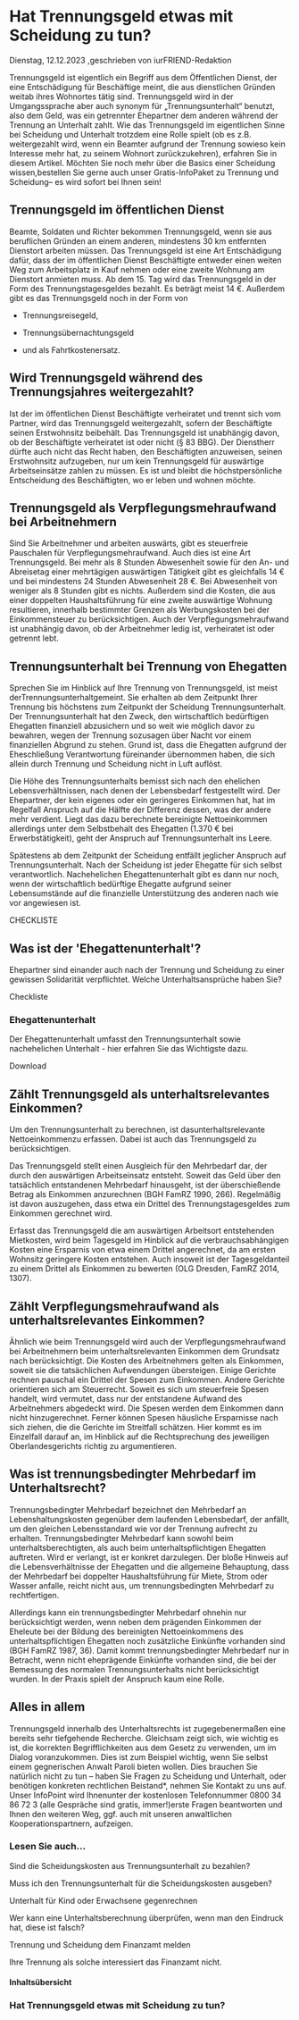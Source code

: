 # Hat Trennungsgeld etwas mit Scheidung zu tun?

Dienstag, 12.12.2023 ,geschrieben von iurFRIEND-Redaktion

Trennungsgeld ist eigentlich ein Begriff aus dem Öffentlichen Dienst, der eine Entschädigung für Beschäftige meint, die aus dienstlichen Gründen weitab ihres Wohnortes tätig sind. Trennungsgeld wird in der Umgangssprache aber auch synonym für „Trennungsunterhalt“ benutzt, also dem Geld, was ein getrennter Ehepartner dem anderen während der Trennung an Unterhalt zahlt. Wie das Trennungsgeld im eigentlichen Sinne bei Scheidung und Unterhalt trotzdem eine Rolle spielt (ob es z.B. weitergezahlt wird, wenn ein Beamter aufgrund der Trennung sowieso kein Interesse mehr hat, zu seinem Wohnort zurückzukehren), erfahren Sie in diesem Artikel. Möchten Sie noch mehr über die Basics einer Scheidung wissen,bestellen Sie gerne auch unser Gratis-InfoPaket zu Trennung und Scheidung– es wird sofort bei Ihnen sein!

## Trennungsgeld im öffentlichen Dienst

Beamte, Soldaten und Richter bekommen Trennungsgeld, wenn sie aus beruflichen Gründen an einem anderen, mindestens 30 km entfernten Dienstort arbeiten müssen. Das Trennungsgeld ist eine Art Entschädigung dafür, dass der im öffentlichen Dienst Beschäftigte entweder einen weiten Weg zum Arbeitsplatz in Kauf nehmen oder eine zweite Wohnung am Dienstort anmieten muss. Ab dem 15. Tag wird das Trennungsgeld in der Form des Trennungstagesgeldes bezahlt. Es beträgt meist 14 €. Außerdem gibt es das Trennungsgeld noch in der Form von

- Trennungsreisegeld,

- Trennungsübernachtungsgeld

- und als Fahrtkostenersatz.

## Wird Trennungsgeld während des Trennungsjahres weitergezahlt?

Ist der im öffentlichen Dienst Beschäftigte verheiratet und trennt sich vom Partner, wird das Trennungsgeld weitergezahlt, sofern der Beschäftigte seinen Erstwohnsitz beibehält. Das Trennungsgeld ist unabhängig davon, ob der Beschäftigte verheiratet ist oder nicht (§ 83 BBG). Der Dienstherr dürfte auch nicht das Recht haben, den Beschäftigten anzuweisen, seinen Erstwohnsitz aufzugeben, nur um kein Trennungsgeld für auswärtige Arbeitseinsätze zahlen zu müssen. Es ist und bleibt die höchstpersönliche Entscheidung des Beschäftigten, wo er leben und wohnen möchte.

## Trennungsgeld als Verpflegungsmehraufwand bei Arbeitnehmern

Sind Sie Arbeitnehmer und arbeiten auswärts, gibt es steuerfreie Pauschalen für Verpflegungsmehraufwand. Auch dies ist eine Art Trennungsgeld. Bei mehr als 8 Stunden Abwesenheit sowie für den An- und Abreisetag einer mehrtägigen auswärtigen Tätigkeit gibt es gleichfalls 14 € und bei mindestens 24 Stunden Abwesenheit 28 €. Bei Abwesenheit von weniger als 8 Stunden gibt es nichts. Außerdem sind die Kosten, die aus einer doppelten Haushaltsführung für eine zweite auswärtige Wohnung resultieren, innerhalb bestimmter Grenzen als Werbungskosten bei der Einkommensteuer zu berücksichtigen. Auch der Verpflegungsmehraufwand ist unabhängig davon, ob der Arbeitnehmer ledig ist, verheiratet ist oder getrennt lebt.

## Trennungsunterhalt bei Trennung von Ehegatten

Sprechen Sie im Hinblick auf Ihre Trennung von Trennungsgeld, ist meist derTrennungsunterhaltgemeint. Sie erhalten ab dem Zeitpunkt Ihrer Trennung bis höchstens zum Zeitpunkt der Scheidung Trennungsunterhalt. Der Trennungsunterhalt hat den Zweck, den wirtschaftlich bedürftigen Ehegatten finanziell abzusichern und so weit wie möglich davor zu bewahren, wegen der Trennung sozusagen über Nacht vor einem finanziellen Abgrund zu stehen. Grund ist, dass die Ehegatten aufgrund der Eheschließung Verantwortung füreinander übernommen haben, die sich allein durch Trennung und Scheidung nicht in Luft auflöst.

Die Höhe des Trennungsunterhalts bemisst sich nach den ehelichen Lebensverhältnissen, nach denen der Lebensbedarf festgestellt wird. Der Ehepartner, der kein eigenes oder ein geringeres Einkommen hat, hat im Regelfall Anspruch auf die Hälfte der Differenz dessen, was der andere mehr verdient. Liegt das dazu berechnete bereinigte Nettoeinkommen allerdings unter dem Selbstbehalt des Ehegatten (1.370 € bei Erwerbstätigkeit), geht der Anspruch auf Trennungsunterhalt ins Leere.

Spätestens ab dem Zeitpunkt der Scheidung entfällt jeglicher Anspruch auf Trennungsunterhalt. Nach der Scheidung ist jeder Ehegatte für sich selbst verantwortlich. Nachehelichen Ehegattenunterhalt gibt es dann nur noch, wenn der wirtschaftlich bedürftige Ehegatte aufgrund seiner Lebensumstände auf die finanzielle Unterstützung des anderen nach wie vor angewiesen ist.

CHECKLISTE

## Was ist der 'Ehegattenunterhalt'?

Ehepartner sind einander auch nach der Trennung und Scheidung zu einer gewissen Solidarität verpflichtet. Welche Unterhaltsansprüche haben Sie?

Checkliste

### Ehegattenunterhalt

Der Ehegattenunterhalt umfasst den Trennungsunterhalt sowie nachehelichen Unterhalt - hier erfahren Sie das Wichtigste dazu.

Download

## Zählt Trennungsgeld als unterhaltsrelevantes Einkommen?

Um den Trennungsunterhalt zu berechnen, ist dasunterhaltsrelevante Nettoeinkommenzu erfassen. Dabei ist auch das Trennungsgeld zu berücksichtigen.

Das Trennungsgeld stellt einen Ausgleich für den Mehrbedarf dar, der durch den auswärtigen Arbeitseinsatz entsteht. Soweit das Geld über den tatsächlich entstandenen Mehrbedarf hinausgeht, ist der überschießende Betrag als Einkommen anzurechnen (BGH FamRZ 1990, 266). Regelmäßig ist davon auszugehen, dass etwa ein Drittel des Trennungstagesgeldes zum Einkommen gerechnet wird.

Erfasst das Trennungsgeld die am auswärtigen Arbeitsort entstehenden Mietkosten, wird beim Tagesgeld im Hinblick auf die verbrauchsabhängigen Kosten eine Ersparnis von etwa einem Drittel angerechnet, da am ersten Wohnsitz geringere Kosten entstehen. Auch insoweit ist der Tagesgeldanteil zu einem Drittel als Einkommen zu bewerten (OLG Dresden, FamRZ 2014, 1307).

## Zählt Verpflegungsmehraufwand als unterhaltsrelevantes Einkommen?

Ähnlich wie beim Trennungsgeld wird auch der Verpflegungsmehraufwand bei Arbeitnehmern beim unterhaltsrelevanten Einkommen dem Grundsatz nach berücksichtigt. Die Kosten des Arbeitnehmers gelten als Einkommen, soweit sie die tatsächlichen Aufwendungen übersteigen. Einige Gerichte rechnen pauschal ein Drittel der Spesen zum Einkommen. Andere Gerichte orientieren sich am Steuerrecht. Soweit es sich um steuerfreie Spesen handelt, wird vermutet, dass nur der entstandene Aufwand des Arbeitnehmers abgedeckt wird. Die Spesen werden dem Einkommen dann nicht hinzugerechnet. Ferner können Spesen häusliche Ersparnisse nach sich ziehen, die die Gerichte im Streitfall schätzen. Hier kommt es im Einzelfall darauf an, im Hinblick auf die Rechtsprechung des jeweiligen Oberlandesgerichts richtig zu argumentieren.

## Was ist trennungsbedingter Mehrbedarf im Unterhaltsrecht?

Trennungsbedingter Mehrbedarf bezeichnet den Mehrbedarf an Lebenshaltungskosten gegenüber dem laufenden Lebensbedarf, der anfällt, um den gleichen Lebensstandard wie vor der Trennung aufrecht zu erhalten. Trennungsbedingter Mehrbedarf kann sowohl beim unterhaltsberechtigten, als auch beim unterhaltspflichtigen Ehegatten auftreten. Wird er verlangt, ist er konkret darzulegen. Der bloße Hinweis auf die Lebensverhältnisse der Ehegatten und die allgemeine Behauptung, dass der Mehrbedarf bei doppelter Haushaltsführung für Miete, Strom oder Wasser anfalle, reicht nicht aus, um trennungsbedingten Mehrbedarf zu rechtfertigen.

Allerdings kann ein trennungsbedingter Mehrbedarf ohnehin nur berücksichtigt werden, wenn neben dem prägenden Einkommen der Eheleute bei der Bildung des bereinigten Nettoeinkommens des unterhaltspflichtigen Ehegatten noch zusätzliche Einkünfte vorhanden sind (BGH FamRZ 1987, 36). Damit kommt trennungsbedingter Mehrbedarf nur in Betracht, wenn nicht eheprägende Einkünfte vorhanden sind, die bei der Bemessung des normalen Trennungsunterhalts nicht berücksichtigt wurden. In der Praxis spielt der Anspruch kaum eine Rolle.

## Alles in allem

Trennungsgeld innerhalb des Unterhaltsrechts ist zugegebenermaßen eine bereits sehr tiefgehende Recherche. Gleichsam zeigt sich, wie wichtig es ist, die korrekten Begrifflichkeiten aus dem Gesetz zu verwenden, um im Dialog voranzukommen. Dies ist zum Beispiel wichtig, wenn Sie selbst einem gegnerischen Anwalt Paroli bieten wollen. Dies brauchen Sie natürlich nicht zu tun – haben Sie Fragen zu Scheidung und Unterhalt, oder benötigen konkreten rechtlichen Beistand*, nehmen Sie Kontakt zu uns auf. Unser InfoPoint wird Ihnenunter der kostenlosen Telefonnummer 0800 34 86 72 3 (alle Gespräche sind gratis, immer!)erste Fragen beantworten und Ihnen den weiteren Weg, ggf. auch mit unseren anwaltlichen Kooperationspartnern, aufzeigen.

### Lesen Sie auch...

Sind die Scheidungskosten aus Trennungsunterhalt zu bezahlen?

Muss ich den Trennungsunterhalt für die Scheidungskosten ausgeben?

Unterhalt für Kind oder Erwachsene gegenrechnen

Wer kann eine Unterhaltsberechnung überprüfen, wenn man den Eindruck hat, diese ist falsch?

Trennung und Scheidung dem Finanzamt melden

Ihre Trennung als solche interessiert das Finanzamt nicht.

#### Inhaltsübersicht

### Hat Trennungsgeld etwas mit Scheidung zu tun?